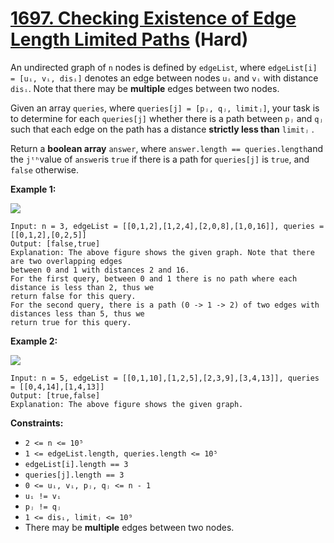 # [1697. Checking Existence of Edge Length Limited Paths][link] (Hard)

[link]: https://leetcode.com/problems/checking-existence-of-edge-length-limited-paths/

An undirected graph of `n` nodes is defined by `edgeList`, where `edgeList[i] = [uᵢ, vᵢ, disᵢ]`
denotes an edge between nodes `uᵢ` and `vᵢ` with distance `disᵢ`. Note that there may be
**multiple** edges between two nodes.

Given an array `queries`, where `queries[j] = [pⱼ, qⱼ, limitⱼ]`, your task is to determine for each
`queries[j]` whether there is a path between `pⱼ` and `qⱼ` such that each edge on the path has a
distance **strictly less than** `limitⱼ` .

Return a **boolean array** `answer`, where  `answer.length == queries.length`and the  `jᵗʰ`value of
`answer`is  `true` if there is a path for  `queries[j]` is  `true`, and  `false` otherwise.

**Example 1:**

![](https://assets.leetcode.com/uploads/2020/12/08/h.png)

```
Input: n = 3, edgeList = [[0,1,2],[1,2,4],[2,0,8],[1,0,16]], queries = [[0,1,2],[0,2,5]]
Output: [false,true]
Explanation: The above figure shows the given graph. Note that there are two overlapping edges
between 0 and 1 with distances 2 and 16.
For the first query, between 0 and 1 there is no path where each distance is less than 2, thus we
return false for this query.
For the second query, there is a path (0 -> 1 -> 2) of two edges with distances less than 5, thus we
return true for this query.
```

**Example 2:**

![](https://assets.leetcode.com/uploads/2020/12/08/q.png)

```
Input: n = 5, edgeList = [[0,1,10],[1,2,5],[2,3,9],[3,4,13]], queries = [[0,4,14],[1,4,13]]
Output: [true,false]
Explanation: The above figure shows the given graph.
```

**Constraints:**

- `2 <= n <= 10⁵`
- `1 <= edgeList.length, queries.length <= 10⁵`
- `edgeList[i].length == 3`
- `queries[j].length == 3`
- `0 <= uᵢ, vᵢ, pⱼ, qⱼ <= n - 1`
- `uᵢ != vᵢ`
- `pⱼ != qⱼ`
- `1 <= disᵢ, limitⱼ <= 10⁹`
- There may be **multiple** edges between two nodes.

